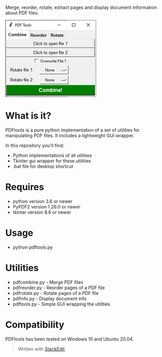 ﻿Merge, reorder, rotate, extract pages and display document information about PDF files.

![pdftools.png](images/pdftools.png)

# What is it?
PDFtools is a pure python implementation of a set of utilities for manipulating PDF files. It includes a lightweight GUI wrapper.

In this repository you'll find:
* Python implementations of all utilities
* Tkinter gui wrapper for these utilities
* .bat file for desktop shortcut

# Requires
* python version 3.6 or newer
* PyPDF2 version 1.26.0 or newer
* tkinter version 8.6 or newer

# Usage
* python pdftools.py

# Utilities
* pdfcombine.py - Merge PDF files
* pdfreorder.py - Reorder pages of a PDF file
* pdfrotate.py  - Rotate pages of a PDF file
* pdfinfo.py    - Display document info
* pdftools.py   - Simple GUI wrapping the utilities

# Compatibility
PDFtools has been tested on Windows 10 and Ubuntu 20.04.

> Written with [StackEdit](https://stackedit.io/).
